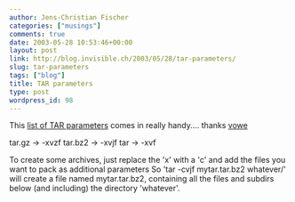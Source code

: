 ```yaml
---
author: Jens-Christian Fischer
categories: ["musings"]
comments: true
date: 2003-05-28 10:53:46+00:00
layout: post
link: http://blog.invisible.ch/2003/05/28/tar-parameters/
slug: tar-parameters
tags: ["blog"]
title: TAR parameters
type: post
wordpress_id: 98
---
```


This [list of TAR parameters](http://vowe.net/archives/003353.html) comes in really handy.... thanks [vowe](http://vowe.net)
<!-- more -->
tar.gz -> -xvzf 
tar.bz2 -> -xvjf
tar -> -xvf

To create some archives, just replace the 'x' with a 'c' and add the files you want to pack as additional parameters  So 'tar -cvjf mytar.tar.bz2 whatever/' will create a file named mytar.tar.bz2, containing all the files and subdirs below (and including) the directory 'whatever'.
